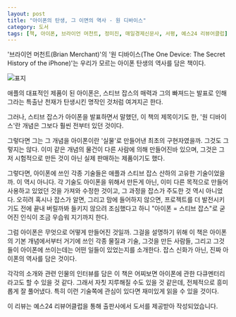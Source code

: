 ```yaml
---
layout: post
title: "아이폰의 탄생, 그 이면의 역사 - 원 디바이스"
category: 도서
tags: [책, 아이폰, 브라이언 머천트, 정미진, 매일경제신문사, 서평, 예스24 리뷰어클럽]
---
```


'브라이언 머천트(Brian Merchant)'의
'원 디바이스(The One Device: The Secret History of the iPhone)'는
우리가 모르는 아이폰 탄생의 역사를 담은 책이다.

![표지](https://lh3.googleusercontent.com/5FM61zr-8vILmy35UizbfQjKhT0OI2lyet8CvI_7NsbEfcTEDM3c3QISRkw8S82ZiznXknAHBMOxcA=s480)

애플의 대표적인 제품이 된 아이폰은,
스티브 잡스의 매력과 그의 빠져드는 발표로 인해
그라는 특출난 천재가 탄생시킨 명작인 것처럼 여겨지곤 한다.

그러나, 스티브 잡스가 아이폰을 발표하면서 말했던,
이 책의 제목이기도 한,
'원 디바이스'란 개념은 그보다 훨씬 전부터 있던 것이다.

그렇다면 그는 그 개념을 아이폰이란 '실물'로 만들어낸 최초의 구현자였을까.
그것도 그렇지는 않다.
이미 같은 개념의 물건이 다른 사람에 의해 만들어진바 있으며,
그것은 그저 시험적으로 만든 것이 아닌 실제 판매하는 제품이기도 했다.

그렇다면, 아이폰에 쓰인 각종 기술들은 애플과 스티브 잡스 산하의 고유한 기술이었을까.
이 역시 아니다.
각 기술도 아이폰을 위해서 만든게 아닌,
이미 다른 목적으로 만들어 사용하고 있었던 것을 가져와 수정한 것이고,
그 과정을 잡스가 주도한 것 역시 아니었다.
오히려 혹시나 잡스가 알면, 그리고 맘에 들어하지 않으면,
프로젝트를 더 발전시키기도 전에 끝내 버릴까봐 들키지 않으려 조심했다고 하니
"아이폰 = 스티브 잡스"로 굳어진 인식이 조금 우습워 지기까지 한다.

그럼 아이폰은 무엇으로 어떻게 만들어진 것일까.
그걸을 설명하기 위해 이 책은
아이폰의 기본 개념에서부터
거기에 쓰인 각종 물질과 기술, 그것을 만든 사람들,
그리고 그것들이 아이폰에 쓰이는데는 어떤 일들이 있었는지를 소개한다.
잡스 신화가 아닌, 진짜 아이폰의 역사를 담은 것이다.

각각의 소개와 관련 인물의 인터뷰를 담은 이 책은
어찌보면 아이폰에 관한 다큐멘터리라고도 할 수 있을 것 같다.
그래서 자칫 지루해질 수도 있을 것 같은데,
전체적으로 흥미롭게 잘 풀어냈다.
특히 이런 기술쪽에 관심이 있다면 재미있게 읽을 수 있을 것이다.



<div class="im im-info">
이 리뷰는 예스24 리뷰어클럽을 통해 출판사에서 도서를 제공받아 작성되었습니다.
</div>
